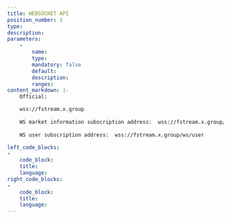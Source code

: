 ```yaml
---
title: WEBSOCKET API
position_number: 1
type:
description:
parameters:
    -
        name:
        type:
        mandatory: false
        default:
        description:
        ranges:
content_markdown: |-
    Official:

    wss://fstream.x.group
    
    WS market information subscription address:  wss://fstream.x.group/ws/market
    
    WS user subscription address:  wss://fstream.x.group/ws/user

left_code_blocks:
-
    code_block:
    title:
    language:
right_code_blocks:
-
    code_block:
    title:
    language:
---
```

